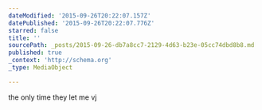 ```yaml
---
dateModified: '2015-09-26T20:22:07.157Z'
datePublished: '2015-09-26T20:22:07.776Z'
starred: false
title: ''
sourcePath: _posts/2015-09-26-db7a8cc7-2129-4d63-b23e-05cc74dbd8b8.md
published: true
_context: 'http://schema.org'
_type: MediaObject

---
```

the only time they let me vj